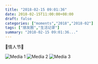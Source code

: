 ```yaml
---
title: "2018-02-15 09:01:36"
date: 2018-02-15T11:00:00+08:00
draft: false
categories: ["moments","2018","2018-02"]
tags: ["朋友圈","生活记录"]
summary: "2018-02-15 09:01:36..."
---
```


🌹情人节🌹

![Media 1](/Moments/photos/2018-02-15/201802150901360.jpg)
![Media 2](/Moments/photos/2018-02-15/201802150901361.jpg)
![Media 3](/Moments/photos/2018-02-15/201802150901362.jpg)

